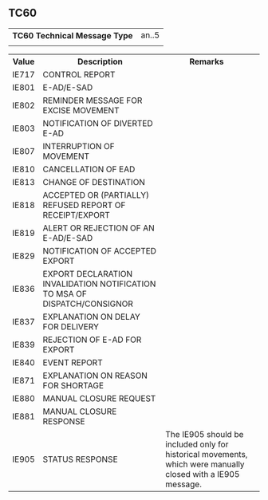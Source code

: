 ## TC60
<table>
 <tr>
  <th>
   TC60 Technical Message Type
  </th>
  <td>
   an..5
  </td>
 </tr>
 <tr>
  <td colspan="2">
  </td>
 </tr>
</table>
<table>
 <tr>
  <th>
   Value
  </th>
  <th>
   Description
  </th>
  <th>
   Remarks
  </th>
 </tr>
 <tr>
  <td>
   IE717
  </td>
  <td>
   CONTROL REPORT
  </td>
  <td>
  </td>
  <td>
  </td>
 </tr>
 <tr>
  <td>
   IE801
  </td>
  <td>
   E-AD/E-SAD
  </td>
  <td>
  </td>
  <td>
  </td>
 </tr>
 <tr>
  <td>
   IE802
  </td>
  <td>
   REMINDER MESSAGE FOR EXCISE MOVEMENT
  </td>
  <td>
  </td>
  <td>
  </td>
 </tr>
 <tr>
  <td>
   IE803
  </td>
  <td>
   NOTIFICATION OF DIVERTED E-AD
  </td>
  <td>
  </td>
  <td>
  </td>
 </tr>
 <tr>
  <td>
   IE807
  </td>
  <td>
   INTERRUPTION OF MOVEMENT
  </td>
  <td>
  </td>
  <td>
  </td>
 </tr>
 <tr>
  <td>
   IE810
  </td>
  <td>
   CANCELLATION OF EAD
  </td>
  <td>
  </td>
  <td>
  </td>
 </tr>
 <tr>
  <td>
   IE813
  </td>
  <td>
   CHANGE OF DESTINATION
  </td>
  <td>
  </td>
  <td>
  </td>
 </tr>
 <tr>
  <td>
   IE818
  </td>
  <td>
   ACCEPTED OR (PARTIALLY) REFUSED REPORT OF RECEIPT/EXPORT
  </td>
  <td>
  </td>
  <td>
  </td>
 </tr>
 <tr>
  <td>
   IE819
  </td>
  <td>
   ALERT OR REJECTION OF AN E-AD/E-SAD
  </td>
  <td>
  </td>
  <td>
  </td>
 </tr>
 <tr>
  <td>
   IE829
  </td>
  <td>
   NOTIFICATION OF ACCEPTED EXPORT
  </td>
  <td>
  </td>
  <td>
  </td>
 </tr>
 <tr>
  <td>
   IE836
  </td>
  <td>
   EXPORT DECLARATION INVALIDATION NOTIFICATION TO MSA OF DISPATCH/CONSIGNOR
  </td>
  <td>
  </td>
  <td>
  </td>
 </tr>
 <tr>
  <td>
   IE837
  </td>
  <td>
   EXPLANATION ON DELAY FOR DELIVERY
  </td>
  <td>
  </td>
  <td>
  </td>
 </tr>
 <tr>
  <td>
   IE839
  </td>
  <td>
   REJECTION OF E-AD FOR EXPORT
  </td>
  <td>
  </td>
  <td>
  </td>
 </tr>
 <tr>
  <td>
   IE840
  </td>
  <td>
   EVENT REPORT
  </td>
  <td>
  </td>
  <td>
  </td>
 </tr>
 <tr>
  <td>
   IE871
  </td>
  <td>
   EXPLANATION ON REASON FOR SHORTAGE
  </td>
  <td>
  </td>
  <td>
  </td>
 </tr>
 <tr>
  <td>
   IE880
  </td>
  <td>
   MANUAL CLOSURE REQUEST
  </td>
  <td>
  </td>
  <td>
  </td>
 </tr>
 <tr>
  <td>
   IE881
  </td>
  <td>
   MANUAL CLOSURE RESPONSE
  </td>
  <td>
  </td>
  <td>
  </td>
 </tr>
 <tr>
  <td>
   IE905
  </td>
  <td>
   STATUS RESPONSE
  </td>
  <td>
   The IE905 should be included only for historical movements, which were manually closed with a IE905 message.
  </td>
  <td>
  </td>
 </tr>
</table>
